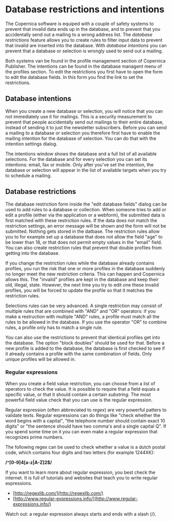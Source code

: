 # Database restrictions and intentions

The Copernica software is equiped with a couple of safety systems to prevent
that invalid data ends up in the database, and to prevent that you accidentally
send out a mailing to a wrong address list. The *database restrictions* feature
allows you to create rules to filter input data to prevent that invalid are
inserted into the database. With *database intentions* you can prevent that
a database or selection is wrongly used to send out a mailing.

Both systems van be found in the profile management section of Copernica Publisher.
The intentions can be found in the database managent menu of the profiles
section. To edit the restrictions you first have to open the form to edit
the database fields. In this form you find the link to set the restrictions.
 

## Database intentions

When you create a new database or selection, you will notice that you can not 
immediately use it for mailings. This is a security measurement to prevent 
that people accidentally send out mailings to their entire database, instead 
of sending it to just the newsletter subscribers. Before you can send a mailing
to a database or selection you therefore first have to enable the mailing intention
for the database of selection. You can do that with the intention settings dialog.

The intentions window shows the database and a full list of all available 
selections. For the database and for every selection you can set its intentions: 
email, fax or mobile. Only after you've set the intention, the database or
selection will appear in the list of available targets when you try to schedule
a mailing.


## Database restrictions

The database restriction form inside the "edit database fields" dialog can be 
used to add rules to a database or collection. When someone tries to add or 
edit a profile (either via the application or a webform), the submitted data is 
first matched with these restriction rules. If the data does not match the
restriction settings, an error message will be shown and the form will not be 
submitted. Nothing gets stored in the datbase. The restriction rules allow you 
to for example set up a database that does not allow the field "age" to be 
lower than 18, or that does not permit empty values in the "email" field. You 
can also create restriction rules that prevent that double profiles from getting
into the database.

If you change the restriction rules while the database already contains profiles, 
you run the risk that one or more profiles in the database suddenly no longer 
meet the new restriction criteria. This can happen and Copernica allows this.
The "invalid" profiles are kept in the database and keep their old, illegal, 
state. However, the next time you try to edit one these invalid profiles, you 
will be forced to update the profile so that it matches the restriction rules. 

Selections rules can be very advanced. A single restriction may consist
of multiple rules that are combined with "AND" and "OR" operators: if you make 
a restruction with multiple "AND" rules, a profile must match all the rules to
be allowed in the database. If you use the operator "OR" to combine rules, a 
profile only has to match a single rule. 

You can also use the restrictions to prevent that identical profiles get into
the database. The option "block doubles" should be used for that. Before a new
profile is added to the database, the database is first checked to see if it 
already contains a profile with the same combination of fields. Only unique 
profiles will be allowed in.


### Regular expressions

When you create a field value restriction, you can choose from a list of operators
to check the value. It is possible to require that a field equals a specific value,
or that it should contain a certain *substring*. The most powerful field value
check that you can use is the regular expression.

Regular expression (often abbreviated to *regex*) are very powerful patters to
validate texts. Regular expressions can do things like "check whether the word
begins with a capital", "the telephone number should contain exact 10 digits" or
"the sentence should have two comma's and a single capital Q". If you spend some
time on it you can even make a regular expression that recognizes prime numbers.

The following regex can be used to check whether a value is a dutch postal code,
which contains four digits and two letters (for example 1244XK):

**/\^[0-9]4[a-z|A-Z]2\$/**

If you want to learn more about regular expression, you best check the internet. 
It is full of tutorials and websites that teach you to write regular expressions.

-   [http://regexlib.com/](http://regexlib.com/)
-   [http://www.regular-expressions.info/](http://www.regular-expressions.info/)

Watch out: a regular expression always starts and ends with a slash (/).

